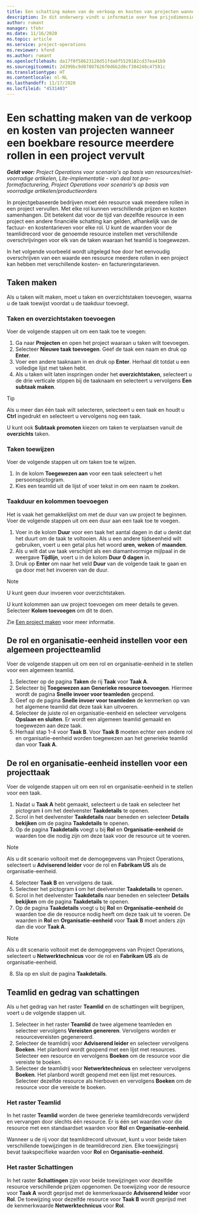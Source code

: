 ```yaml
---
title: Een schatting maken van de verkoop en kosten van projecten wanneer een boekbare resource meerdere rollen in een project vervult
description: In dit onderwerp vindt u informatie over hoe prijsdimensies kunnen worden gebruikt om prijs- en kostenschattingen te ondersteunen voor een resource die meerdere rollen in een project vervult.
author: rumant
manager: tfehr
ms.date: 11/16/2020
ms.topic: article
ms.service: project-operations
ms.reviewer: kfend
ms.author: rumant
ms.openlocfilehash: da17f0f58623128d51fda0f5529182cd37ea41b9
ms.sourcegitcommit: 2d399bc9d07807626f0d6b2d0cf304240c47591c
ms.translationtype: HT
ms.contentlocale: nl-NL
ms.lasthandoff: 11/17/2020
ms.locfileid: "4531403"
---
```

# <a name="estimate-project-sales-and-costs-when-a-bookable-resource-fills-multiple-roles-on-a-project"></a>Een schatting maken van de verkoop en kosten van projecten wanneer een boekbare resource meerdere rollen in een project vervult 

_**Geldt voor:** Project Operations voor scenario's op basis van resources/niet-voorradige artikelen, Lite-implementatie - van deal tot pro-formafacturering, Project Operations voor scenario's op basis van voorradige artikelen/productieorders_ 

In projectgebaseerde bedrijven moet één resource vaak meerdere rollen in een project vervullen. Met elke rol kunnen verschillende prijzen en kosten samenhangen. Dit betekent dat voor de tijd van dezelfde resource in een project een andere financiële schatting kan gelden, afhankelijk van de factuur- en kostentarieven voor elke rol. U kunt de waarden voor de teamlidrecord voor de genoemde resource instellen met verschillende overschrijvingen voor elk van de taken waaraan het teamlid is toegewezen.

In het volgende voorbeeld wordt uitgelegd hoe door het eenvoudig overschrijven van een waarde een resource meerdere rollen in een project kan hebben met verschillende kosten- en factureringstarieven.

## <a name="create-tasks"></a>Taken maken
Als u taken wilt maken, moet u taken en overzichtstaken toevoegen, waarna u de taak toewijst voordat u de taakduur toevoegt. 

### <a name="add-tasks-and-summary-tasks"></a>Taken en overzichtstaken toevoegen
Voer de volgende stappen uit om een taak toe te voegen:

1. Ga naar **Projecten** en open het project waaraan u taken wilt toevoegen.
2. Selecteer **Nieuwe taak toevoegen**. Geef de taak een naam en druk op **Enter**.
3. Voer een andere taaknaam in en druk op **Enter**. Herhaal dit totdat u een volledige lijst met taken hebt.
3. Als u taken wilt laten inspringen onder het **overzichtstaken**, selecteert u de drie verticale stippen bij de taaknaam en selecteert u vervolgens **Een subtaak maken**. 

  > [!TIP]
  > Als u meer dan één taak wilt selecteren, selecteert u een taak en houdt u **Ctrl** ingedrukt en selecteert u vervolgens nog een taak.
  >
  > U kunt ook **Subtaak promoten** kiezen om taken te verplaatsen vanuit de **overzichts** taken.

### <a name="assign-tasks"></a>Taken toewijzen

Voer de volgende stappen uit om taken toe te wijzen.

1. In de kolom **Toegewezen aan** voor een taak selecteert u het persoonspictogram.
2. Kies een teamlid uit de lijst of voer tekst in om een naam te zoeken.

### <a name="add-task-duration-and-columns"></a>Taakduur en kolommen toevoegen

Het is vaak het gemakkelijkst om met de duur van uw project te beginnen. Voer de volgende stappen uit om een duur aan een taak toe te voegen.

1. Voer in de kolom **Duur** voor een taak het aantal dagen in dat u denkt dat het duurt om de taak te voltooien. Als u een andere tijdseenheid wilt gebruiken, voert u een getal plus het woord **uren**, **weken** of **maanden**.
2. Als u wilt dat uw taak verschijnt als een diamantvormige mijlpaal in de weergave **Tijdlijn**, voert u in de kolom **Duur** **0 dagen** in.
3. Druk op **Enter** om naar het veld **Duur** van de volgende taak te gaan en ga door met het invoeren van de duur.

  > [!NOTE]
  > U kunt geen duur invoeren voor overzichtstaken.

U kunt kolommen aan uw project toevoegen om meer details te geven. Selecteer **Kolom toevoegen** om dit te doen. 

Zie [Een project maken](https://support.microsoft.com/en-us/office/create-a-project-a5b5e823-fb2e-45fd-be00-7d84422d9749) voor meer informatie.

## <a name="set-up-the-role-and-organization-unit-for-a-generic-project-team-member"></a>De rol en organisatie-eenheid instellen voor een algemeen projectteamlid
Voer de volgende stappen uit om een rol en organisatie-eenheid in te stellen voor een algemeen teamlid.

1. Selecteer op de pagina **Taken** de rij **Taak** voor **Taak A**. 
2. Selecteer bij **Toegewezen aan** **Generieke resource toevoegen**. Hiermee wordt de pagina **Snelle invoer voor teamleden** geopend.
3. Geef op de pagina **Snelle invoer voor teamleden** de kenmerken op van het algemene teamlid dat deze taak kan uitvoeren.
4. Selecteer de juiste rol en organisatie-eenheid en selecteer vervolgens **Opslaan en sluiten**. Er wordt een algemeen teamlid gemaakt en toegewezen aan deze taak. 
5. Herhaal stap 1-4 voor **Taak B**. Voor **Taak B** moeten echter een andere rol en organisatie-eenheid worden toegewezen aan het generieke teamlid dan voor **Taak A**. 

## <a name="set-up-the-role-and-organization-unit-for-a-project-task"></a>De rol en organisatie-eenheid instellen voor een projecttaak
Voer de volgende stappen uit om een rol en organisatie-eenheid in te stellen voor een taak.

1. Nadat u **Taak A** hebt gemaakt, selecteert u de taak en selecteer het pictogram **i** om het deelvenster **Taakdetails** te openen. 
2. Scrol in het deelvenster **Taakdetails** naar beneden en selecteer **Details bekijken** om de pagina **Taakdetails** te openen.
3. Op de pagina **Taakdetails** voegt u bij **Rol** en **Organisatie-eenheid** de waarden toe die nodig zijn om deze taak voor de resource uit te voeren. 

  > [!NOTE]
  > Als u dit scenario voltooit met de demogegevens van Project Operations, selecteert u **Adviserend leider** voor de rol en **Fabrikam US** als de organisatie-eenheid.

4. Selecteer **Taak B** en vervolgens de taak.
5. Selecteer het pictogram **i** om het deelvenster **Taakdetails** te openen. 
6. Scrol in het deelvenster **Taakdetails** naar beneden en selecteer **Details bekijken** om de pagina **Taakdetails** te openen.
7. Op de pagina **Taakdetails** voegt u bij **Rol** en **Organisatie-eenheid** de waarden toe die de resource nodig heeft om deze taak uit te voeren. De waarden in **Rol** en **Organisatie-eenheid** voor **Taak B** moet anders zijn dan die voor **Taak A**. 

  > [!NOTE]
  > Als u dit scenario voltooit met de demogegevens van Project Operations, selecteert u **Netwerktechnicus** voor de rol en **Fabrikam US** als de organisatie-eenheid.

8. Sla op en sluit de pagina **Taakdetails**. 

## <a name="team-member-and-estimates-behavior"></a>Teamlid en gedrag van schattingen 
Als u het gedrag van het raster **Teamlid** en de schattingen wilt begrijpen, voert u de volgende stappen uit.

1. Selecteer in het raster **Teamlid** de twee algemene teamleden en selecteer vervolgens **Vereisten genereren**. Vervolgens worden er resourcevereisten gegenereerd. 
2. Selecteer de teamlidrij voor **Adviserend leider** en selecteer vervolgens **Boeken**. Het planbord wordt geopend met een lijst met resources. Selecteer een resource en vervolgens **Boeken** om de resource voor die vereiste te boeken.
3. Selecteer de teamlidrij voor **Netwerktechnicus** en selecteer vervolgens **Boeken**. Het planbord wordt geopend met een lijst met resources. Selecteer dezelfde resource als hierboven en vervolgens **Boeken** om de resource voor die vereiste te boeken.

### <a name="team-member-grid"></a>Het raster Teamlid 

In het raster **Teamlid** worden de twee generieke teamlidrecords verwijderd en vervangen door slechts één resource. Er is één set waarden voor die resource met een standaardset waarden voor **Rol** en **Organisatie-eenheid**.

Wanneer u de rij voor dat teamlidrecord uitvouwt, kunt u voor beide taken verschillende toewijzingen in de teamlidrecord zien. Elke toewijzingsrij bevat taakspecifieke waarden voor **Rol** en **Organisatie-eenheid**. 

### <a name="estimates-grid"></a>Het raster Schattingen 

In het raster **Schattingen** zijn voor beide toewijzingen voor dezelfde resource verschillende prijzen opgenomen. De toewijzing voor de resource voor **Taak A** wordt geprijsd met de kenmerkwaarde **Adviserend leider** voor **Rol**. De toewijzing voor dezelfde resource voor **Taak B** wordt geprijsd met de kenmerkwaarde **Netwerktechnicus** voor **Rol**.
